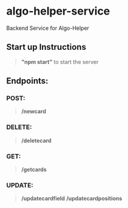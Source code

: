 # algo-helper-service
Backend Service for Algo-Helper


## Start up Instructions
> **"npm start"** to start the server

## Endpoints:

### POST: 
> **/newcard**

### DELETE: 
> **/deletecard**

### GET: 
> **/getcards**

### UPDATE: 
> **/updatecardfield**
> **/updatecardpositions**
